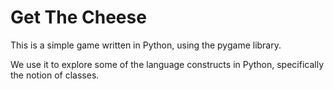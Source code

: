 
# Get The Cheese

This is a simple game written in Python, using the pygame library.

We use it to explore some of the language constructs in Python, specifically the notion of classes.
